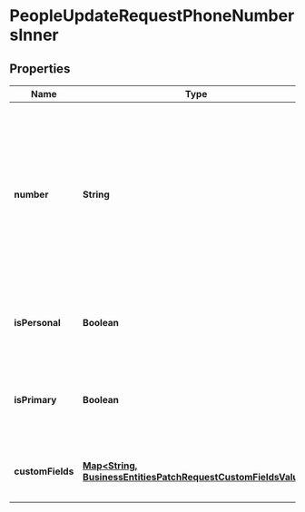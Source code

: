 

# PeopleUpdateRequestPhoneNumbersInner


## Properties

| Name | Type | Description | Notes |
|------------ | ------------- | ------------- | -------------|
|**number** | **String** | The phone number. This number can be prefixed with an area code. When this happens, the system will automatically try to determine the origin country for the phone number |  [optional] |
|**isPersonal** | **Boolean** | Denotes whether this phone is personal or a work phone number. |  [optional] |
|**isPrimary** | **Boolean** | Denotes whether this phone is the primary contact phone number. |  [optional] |
|**customFields** | [**Map&lt;String, BusinessEntitiesPatchRequestCustomFieldsValue&gt;**](BusinessEntitiesPatchRequestCustomFieldsValue.md) | The custom field values for this phone number |  [optional] |



